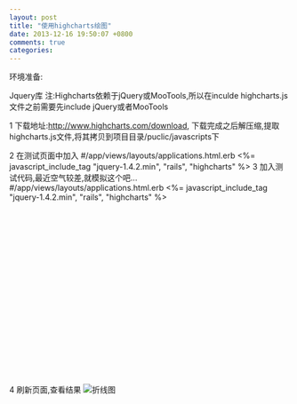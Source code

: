 ```yaml
---
layout: post
title: "使用highcharts绘图"
date: 2013-12-16 19:50:07 +0800
comments: true
categories: 
---
```


环境准备:

Jquery库
注:Highcharts依赖于jQuery或MooTools,所以在inculde highcharts.js文件之前需要先include jQuery或者MooTools

1 下载地址:http://www.highcharts.com/download,
下载完成之后解压缩,提取highcharts.js文件,将其拷贝到项目目录/puclic/javascripts下

2 在测试页面中加入
        #/app/views/layouts/applications.html.erb
        <%= javascript_include_tag "jquery-1.4.2.min", "rails", "highcharts" %>
3 加入测试代码,最近空气较差,就模拟这个吧...
        #/app/views/layouts/applications.html.erb
        <%= javascript_include_tag "jquery-1.4.2.min", "rails", "highcharts" %>
        <div id="test_chart" style="width: 560px; height: 300px;"></div>
         <script type="text/javascript" charset="utf-8">
            $(function () {
                new Highcharts.Chart({
                    chart: { renderTo: 'test_chart' },  // 传入div id,指定chart位置
                    title: { text: '空气质量检测' },  // chart标题
                    xAxis: {
                        title: { text: '日期'},   //x轴标题
                        type: 'datetime'       //x轴数据类型
                    },
                    yAxis: {
                        title: { text: 'PM2.5'}    //y轴标题
                    },
                    series: [{
                        name: "北京",
                        pointInterval: <%= 1.day * 1000 %>,   //x轴间隔,单位是微秒
                        pointStart: <%= 1.weeks.ago.at_midnight.to_i * 1000 %>, //x轴起始
                        data: [100,200,500,700] //随便指定一个数组模拟一下
                    },
                        {
                            name: "上海",
                            pointInterval: <%= 1.day * 1000 %>,   //x轴间隔,单位是微秒
                            pointStart: <%= 1.weeks.ago.at_midnight.to_i * 1000 %>, //x轴起始
                            data: [200,100,600,300] //随便指定一个数组模拟一下
                        }
                    ]
                });
            });
</script>


4 刷新页面,查看结果
![折线图](http://ww3.sinaimg.cn/mw690/7f128520gw1ebz9lgt1kfj20fq081wet.jpg)



